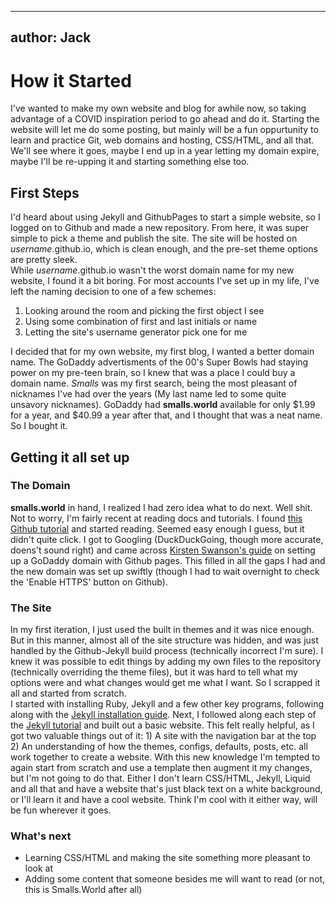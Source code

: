 ---
author: Jack
----
# How it Started
I've wanted to make my own website and blog for awhile now, so taking advantage of a COVID inspiration period to go ahead and do it. 
Starting the website will let me do some posting, but mainly will be a fun oppurtunity to learn and practice Git, web domains and hosting, CSS/HTML, and all that. 
We'll see where it goes, maybe I end up in a year letting my domain expire, maybe I'll be re-upping it and starting something else too. 

## First Steps
I'd heard about using Jekyll and GithubPages to start a simple website, so I logged on to Github and made a new repository. From here, it was super simple to pick a theme
and publish the site. The site will be hosted on *username*.github.io, which is clean enough, and the pre-set theme options are pretty sleek. <br> While *username*.github.io
wasn't the worst domain name for my new website, I found it a bit boring. For most accounts I've set up in my life, I've left the naming decision to one of a few schemes:
1. Looking around the room and picking the first object I see
1. Using some combination of first and last initials or name
1. Letting the site's username generator pick one for me 

I decided that for my own website, my first blog, I wanted a better domain name. The GoDaddy advertisments of the 00's Super Bowls had staying power on my pre-teen brain,
so I knew that was a place I could buy a domain name. *Smalls* was my first search, being the most pleasant of nicknames I've had over the years (My last name led to some
quite unsavory nicknames). GoDaddy had **smalls.world** available for only $1.99 for a year, and $40.99 a year after that, and I thought that was a neat name. So I bought it.

## Getting it all set up
### The Domain
**smalls.world** in hand, I realized I had zero idea what to do next. Well shit. Not to worry, I'm fairly recent at reading docs and tutorials. I found [this Github 
tutorial](https://docs.github.com/en/github/working-with-github-pages/managing-a-custom-domain-for-your-github-pages-site) and started reading. Seemed easy enough I guess,
but it didn't quite click. I got to Googling (DuckDuckGoing, though more accurate, doens't sound right) and came across [Kirsten Swanson's guide](https://hackernoon.com/how-to-set-up-godaddy-domain-with-github-pages-a9300366c7b)
on setting up a GoDaddy domain with Github pages. This filled in all the gaps I had and the new domain was set up swiftly (though I had to wait overnight to check the 'Enable HTTPS' button on Github).

### The Site
In my first iteration, I just used the built in themes and it was nice enough. But in this manner, almost all of the site structure was hidden, and was just handled by the
Github-Jekyll build process (technically incorrect I'm sure). I knew it was possible to edit things by adding my own files to the repository (technically overriding the theme files),
but it was hard to tell what my options were and what changes would get me what I want. So I scrapped it all and started from scratch. <br>
I started with installing Ruby, Jekyll and a few other key programs, following along with the [Jekyll installation guide](https://jekyllrb.com/docs/installation/windows/). 
Next, I followed along each step of the [Jekyll tutorial](https://jekyllrb.com/docs/step-by-step/01-setup/) and built out a basic website. This felt really helpful,
as I got two valuable things out of it: 1) A site with the navigation bar at the top 2) An understanding of how the themes, configs, defaults, posts, etc. all work together to
create a website. With this new knowledge I'm tempted to again start from scratch and use a template then augment it my changes, but I'm not going to do that. 
Either I don't learn CSS/HTML, Jekyll, Liquid and all that and have a website that's just black text on a white background, or I'll learn it and have a cool website.
Think I'm cool with it either way, will be fun wherever it goes. 

### What's next
- Learning CSS/HTML and making the site something more pleasant to look at
- Adding some content that someone besides me will want to read (or not, this is Smalls.World after all)
















